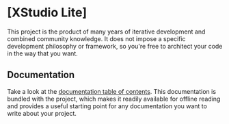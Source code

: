 # [XStudio Lite]

This project is the product of many years of iterative development and combined
community knowledge. It does not impose a specific development philosophy or
framework, so you're free to architect your code in the way that you want.

## Documentation

Take a look at the [documentation table of contents](doc/TOC.md). This
documentation is bundled with the project, which makes it readily available for
offline reading and provides a useful starting point for any documentation you
want to write about your project.

